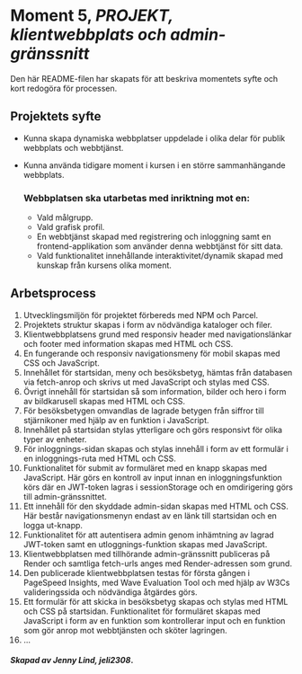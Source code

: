 # Moment 5, _PROJEKT, klientwebbplats och admin-gränssnitt_
Den här README-filen har skapats för att beskriva momentets syfte och kort redogöra för processen.

## Projektets syfte

- Kunna skapa dynamiska webbplatser uppdelade i olika delar för publik webbplats och webbtjänst.
- Kunna använda tidigare moment i kursen i en större sammanhängande webbplats.

    ### Webbplatsen ska utarbetas med inriktning mot en:

    - Vald målgrupp.
    - Vald grafisk profil.
    - En webbtjänst skapad med registrering och inloggning samt en frontend-applikation som använder denna webbtjänst för sitt data.
    - Vald funktionalitet innehållande interaktivitet/dynamik skapad med kunskap från kursens olika moment.

## Arbetsprocess

1. Utvecklingsmiljön för projektet förbereds med NPM och Parcel.
2. Projektets struktur skapas i form av nödvändiga kataloger och filer.
3. Klientwebbplatsens grund med responsiv header med navigationslänkar och footer med information skapas med HTML och CSS.
4. En fungerande och responsiv navigationsmeny för mobil skapas med CSS och JavaScript.
5. Innehållet för startsidan, meny och besöksbetyg, hämtas från databasen via fetch-anrop och skrivs ut med JavaScript och stylas med CSS.
6. Övrigt innehåll för startsidan så som information, bilder och hero i form av bildkarusell skapas med HTML och CSS.
7. För besöksbetygen omvandlas de lagrade betygen från siffror till stjärnikoner med hjälp av en funktion i JavaScript.
8. Innehållet på startsidan stylas ytterligare och görs responsivt för olika typer av enheter.
9. För inloggnings-sidan skapas och stylas innehåll i form av ett formulär i en inloggnings-ruta med HTML och CSS. 
10. Funktionalitet för submit av formuläret med en knapp skapas med JavaScript. Här görs en kontroll av input innan en inloggningsfunktion körs där en JWT-token lagras i sessionStorage och en omdirigering görs till admin-gränssnittet.
11. Ett innehåll för den skyddade admin-sidan skapas med HTML och CSS. Här består navigationsmenyn endast av en länk till startsidan och en logga ut-knapp.
12. Funktionalitet för att autentisera admin genom inhämtning av lagrad JWT-token samt en utloggnings-funktion skapas med JavaScript.
13. Klientwebbplatsen med tillhörande admin-gränssnitt publiceras på Render och samtliga fetch-urls anges med Render-adressen som grund.
14. Den publicerade klientwebbplatsen testas för första gången i PageSpeed Insights, med Wave Evaluation Tool och med hjälp av W3Cs valideringssida och nödvändiga åtgärdes görs.
15. Ett formulär för att skicka in besöksbetyg skapas och stylas med HTML och CSS på startsidan. Funktionalitet för formuläret skapas med JavaScript i form av en funktion som kontrollerar input och en funktion som gör anrop mot webbtjänsten och sköter lagringen.
16. ...


#### _Skapad av Jenny Lind, jeli2308_.